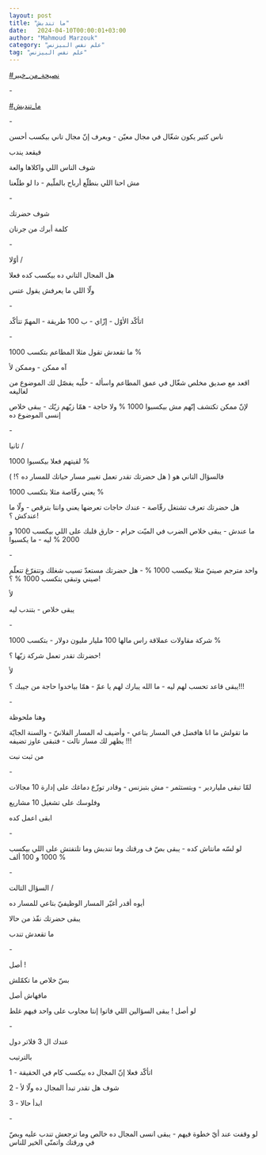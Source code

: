 ```yaml
---
layout: post
title: "ما تندبش"
date:   2024-04-10T00:00:01+03:00
author: "Mahmoud Marzouk"
category: "علم نفس البيزنس"
tag: "علم نفس البيزنس"
---
```



[<u>\#نصيحة\_من\_خبير</u>](https://www.facebook.com/hashtag/%D9%86%D8%B5%D9%8A%D8%AD%D8%A9_%D9%85%D9%86_%D8%AE%D8%A8%D9%8A%D8%B1?__eep__=6&__cft__%5b0%5d=AZXmX47lHTl0M5EMK9YcdrVOLpgVFUAVkAHKXitPgAiYVZ1kjG2ZDn5G_dsKnZLqJgpZH0gYmVDg2vlMrc0cG6PWC-cbTnzF3-ag3KH14DzGSYhFlw-eslTH3T982CICvWDZd9SsAq9Me_Gcy3vonrLVdImsLkGug7SuDGxNC7TSqDLoMm5IHXdRt6MtUcVTbtg&__tn__=*NK-R)

\-

[<u>\#ما\_تندبش</u>](https://www.facebook.com/hashtag/%D9%85%D8%A7_%D8%AA%D9%86%D8%AF%D8%A8%D8%B4?__eep__=6&__cft__%5b0%5d=AZXmX47lHTl0M5EMK9YcdrVOLpgVFUAVkAHKXitPgAiYVZ1kjG2ZDn5G_dsKnZLqJgpZH0gYmVDg2vlMrc0cG6PWC-cbTnzF3-ag3KH14DzGSYhFlw-eslTH3T982CICvWDZd9SsAq9Me_Gcy3vonrLVdImsLkGug7SuDGxNC7TSqDLoMm5IHXdRt6MtUcVTbtg&__tn__=*NK-R)

\-

ناس كتير يكون شغّال في مجال معيّن - ويعرف إنّ مجال تاني
بيكسب أحسن

فيقعد يندب

شوف الناس اللي واكلاها والعة

مش احنا اللي بنطلّع أرباح بالملّيم - دا لو طلّعنا

\-

شوف حضرتك

كلمة أبرك من جرنان

\-

أوّلا /

هل المجال التاني ده بيكسب كده فعلا

ولّا اللي ما يعرفش يقول عتس

\-

اتأكّد الأوّل - إزّاي - ب 100 طريقة - المهمّ تتأكّد

\-

ما تقعدش تقول مثلا المطاعم بتكسب 1000 %

آه ممكن - وممكن لأ

اقعد مع صديق مخلص شغّال في عمق المطاعم واسأله - خلّيه يفصّل
لك الموضوع من لغاليغه

لإنّ ممكن تكتشف إنّهم مش بيكسبوا 1000 % ولا حاجة - همّا
زيّهم زيّك - يبقى خلاص إنسى الموضوع ده

\-

ثانيا /

لقيتهم فعلا بيكسبوا 1000 %

فالسؤال التاني هو ( هل حضرتك تقدر تعمل تغيير مسار حياتك
للمسار ده ؟! )

يعني رقّاصة مثلا بتكسب 1000 %

هل حضرتك تعرف تشتغل رقّاصة - عندك حاجات تعرضها يعني وانتا
بترقص - ولّا ما عندكش ؟!

ما عندش - يبقى خلاص الضرب في الميّت حرام - حارق قلبك على
اللي بيكسب 1000 و 2000 % ليه - ما يكسبوا

\-

واحد مترجم صينيّ مثلا بيكسب 1000 % - هل حضرتك مستعدّ تسيب
شغلك وتتفرّغ تتعلّم صيني وتبقى بتكسب 1000 % ؟!

لأ

يبقى خلاص - بتندب ليه

\-

شركة مقاولات عملاقة راس مالها 100 مليار مليون دولار -
بتكسب 1000 %

حضرتك تقدر تعمل شركة زيّها ؟!

لأ

يبقى قاعد تحسب لهم ليه - ما الله يبارك لهم يا عمّ - همّا
بياخدوا حاجة من جيبك ؟!!!

\-

وهنا ملحوظة

ما تقولش ما انا هافضل في المسار بتاعي - وأضيف له المسار
الفلانيّ - والسنة الجايّة يظهر لك مسار تالت - فتبقى عاوز تضيفه !!!

من ثبت نبت

\-

لمّا تبقى ملياردير - وبتستثمر - مش بتبزنس - وقادر توزّع
دماغك على إدارة 10 مجالات

وفلوسك على تشغيل 10 مشاريع

ابقى اعمل كده

\-

لو لسّه مانتاش كده - يبقى بصّ ف ورقتك وما تندبش وما تلتفتش
على اللي بيكسب 1000 و 100 ألف %

\-

السؤال التالت /

أيوه أقدر أغيّر المسار الوظيفيّ بتاعي للمسار ده

يبقى حضرتك نفّذ من حالا

ما تقعدش تندب

\-

أصل !

بسّ خلاص ما تكمّلش

مافهاش أصل

لو أصل ! يبقى السؤالين اللي فاتوا إنتا مجاوب على واحد
فيهم غلط

\-

عندك ال 3 فلاتر دول

بالترتيب

1 - اتأكّد فعلا إنّ المجال ده بيكسب كام في الحقيقة

2 - شوف هل تقدر تبدأ المجال ده ولّا لأ

3 - ابدأ حالا

\-

لو وقفت عند أيّ خطوة فيهم - يبقى انسى المجال ده خالص وما
ترجعش تندب عليه وبصّ في ورقتك واتمنّى الخير للناس

